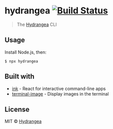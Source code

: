 # hydrangea [![Build Status](https://travis-ci.org/taichi3a/hydrangea.svg?branch=master)](https://travis-ci.org/taichi3a/hydrangea)

> The [Hydrangea](https://hydrangea.jp) CLI

## Usage

Install Node.js, then:

```
$ npx hydrangea
```


## Built with

- [ink](https://github.com/vadimdemedes/ink) - React for interactive command-line apps
- [terminal-image](https://github.com/sindresorhus/terminal-image) - Display images in the terminal


## License

MIT © [Hydrangea](https://hydrangea.jp)
